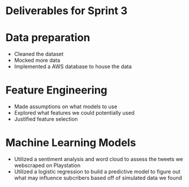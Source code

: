 # Deliverables for Sprint 3

# Data preparation 
* Cleaned the dataset 
* Mocked more data
* Implemented a AWS database to house the data

# Feature Engineering
* Made assumptions on what models to use
* Explored what features we could potentially used
* Justified feature selection

# Machine Learning Models
* Utilized a sentiment analysis and word cloud to assess the tweets we webscraped on Playstation
* Utilized a logistic regression to build a predictive model to figure out what may influence subcribers based off of simulated data we found
